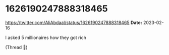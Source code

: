 # 1626190247888318465
https://twitter.com/AliAbdaal/status/1626190247888318465
**Date:** 2023-02-16

I asked 5 millionaires how they got rich 

(Thread 🧵)
